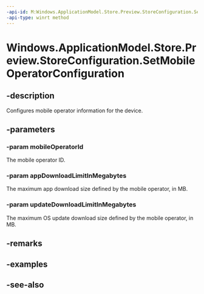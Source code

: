 ```yaml
---
-api-id: M:Windows.ApplicationModel.Store.Preview.StoreConfiguration.SetMobileOperatorConfiguration(System.String,System.UInt32,System.UInt32)
-api-type: winrt method
---
```


<!-- Method syntax
public void SetMobileOperatorConfiguration(System.String mobileOperatorId, System.UInt32 appDownloadLimitInMegabytes, System.UInt32 updateDownloadLimitInMegabytes)
-->

# Windows.ApplicationModel.Store.Preview.StoreConfiguration.SetMobileOperatorConfiguration

## -description
Configures mobile operator information for the device.

## -parameters
### -param mobileOperatorId
The mobile operator ID.

### -param appDownloadLimitInMegabytes
The maximum app download size defined by the mobile operator, in MB.

### -param updateDownloadLimitInMegabytes
The maximum OS update download size defined by the mobile operator, in MB.

## -remarks

## -examples

## -see-also
